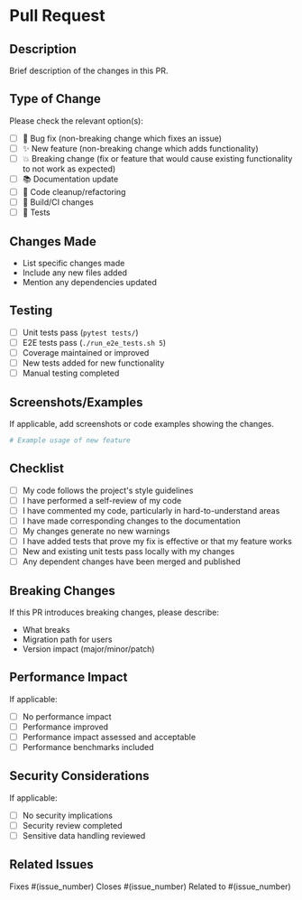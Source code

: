 # Pull Request

## Description

Brief description of the changes in this PR.

## Type of Change

Please check the relevant option(s):

- [ ] 🐛 Bug fix (non-breaking change which fixes an issue)
- [ ] ✨ New feature (non-breaking change which adds functionality)
- [ ] 💥 Breaking change (fix or feature that would cause existing functionality to not work as expected)
- [ ] 📚 Documentation update
- [ ] 🧹 Code cleanup/refactoring
- [ ] 🔧 Build/CI changes
- [ ] 🧪 Tests

## Changes Made

- List specific changes made
- Include any new files added
- Mention any dependencies updated

## Testing

- [ ] Unit tests pass (`pytest tests/`)
- [ ] E2E tests pass (`./run_e2e_tests.sh 5`)
- [ ] Coverage maintained or improved
- [ ] New tests added for new functionality
- [ ] Manual testing completed

## Screenshots/Examples

If applicable, add screenshots or code examples showing the changes.

```python
# Example usage of new feature
```

## Checklist

- [ ] My code follows the project's style guidelines
- [ ] I have performed a self-review of my code
- [ ] I have commented my code, particularly in hard-to-understand areas
- [ ] I have made corresponding changes to the documentation
- [ ] My changes generate no new warnings
- [ ] I have added tests that prove my fix is effective or that my feature works
- [ ] New and existing unit tests pass locally with my changes
- [ ] Any dependent changes have been merged and published

## Breaking Changes

If this PR introduces breaking changes, please describe:
- What breaks
- Migration path for users
- Version impact (major/minor/patch)

## Performance Impact

If applicable:
- [ ] No performance impact
- [ ] Performance improved
- [ ] Performance impact assessed and acceptable
- [ ] Performance benchmarks included

## Security Considerations

If applicable:
- [ ] No security implications
- [ ] Security review completed
- [ ] Sensitive data handling reviewed

## Related Issues

Fixes #(issue_number)
Closes #(issue_number)
Related to #(issue_number)